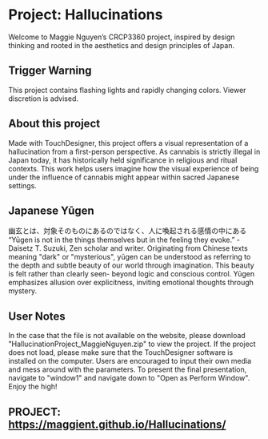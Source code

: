 # Project: Hallucinations
Welcome to Maggie Nguyen’s CRCP3360 project, inspired by design thinking and rooted in the aesthetics and design principles of Japan.

## Trigger Warning
This project contains flashing lights and rapidly changing colors. Viewer discretion is advised. 

## About this project
Made with TouchDesigner, this project offers a visual representation of a hallucination from a first-person perspective. As cannabis is strictly illegal in Japan today, it has historically held significance in religious and ritual contexts. This work helps users imagine how the visual experience of being under the influence of cannabis might appear within sacred Japanese settings. 

## Japanese Yūgen 
幽玄とは、対象そのものにあるのではなく、人に喚起される感情の中にある
“Yūgen is not in the things themselves but in the feeling they evoke.” 
-Daisetz T. Suzuki, Zen scholar and writer. 
Originating from Chinese texts meaning "dark" or "mysterious", yūgen can be understood as referring to the depth and subtle beauty of our world through imagination. This beauty is felt rather than clearly seen- beyond logic and conscious control. Yūgen emphasizes allusion over explicitness, inviting emotional thoughts through mystery. 

## User Notes
In the case that the file is not available on the website, please download "HallucinationProject_MaggieNguyen.zip" to view the project. If the project does not load, please make sure that the TouchDesigner software is installed on the computer. Users are encouraged to input their own media and mess around with the parameters. To present the final presentation, navigate to "window1" and navigate down to "Open as Perform Window". Enjoy the high! 

## PROJECT: https://maggient.github.io/Hallucinations/
